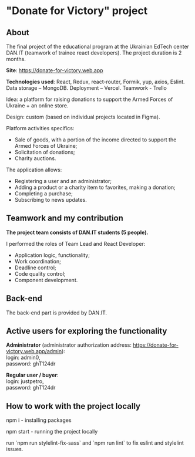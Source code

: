 <h1 aligne="center">"Donate for Victory" project</h1>

<h2>About</h2>

<p>The final project of the educational program at the Ukrainian EdTech center DAN.IT (teamwork of trainee react developers). The project duration is 2 months.</p>

<p><b>Site</b>: <a href="https://donate-for-victory.web.app" target="_blank">https://donate-for-victory.web.app</a></p>

<p><b>Technologies used</b>: React, Redux, react-router, Formik, yup, axios, Eslint. Data storage – MongoDB. Deployment – Vercel. Teamwork - Trello</p>

<p>Idea: a platform for raising donations to support the Armed Forces of Ukraine + an online store.</p>

<p>Design: custom (based on individual projects located in Figma).</p>

<p>Platform activities specifics:</p>
<ul>
<li>Sale of goods, with a portion of the income directed to support the Armed Forces of Ukraine;</li>
<li>Solicitation of donations;</li>
<li>Charity auctions.</li>
</ul>

<p>The application allows:</p>
<ul>
<li>Registering a user and an administrator;</li>
<li>Adding a product or a charity item to favorites, making a donation;</li>
<li>Completing a purchase;</li>
<li>Subscribing to news updates.</li>
</ul>

<h2>Teamwork and my contribution</h2>

<p><b>The project team consists of DAN.IT students (5 people).</b></p>
<p>I performed the roles of Team Lead and React Developer:</p>
<ul>
<li>Application logic, functionality;</li>
<li>Work coordination;</li>
<li>Deadline control;</li>
<li>Code quality control;</li>
<li>Component development.</li>
</ul>

<h2>Back-end</h2>

<p>The back-end part is provided by DAN.IT.</p>

<h2>Active users for exploring the functionality</h2>

<p><b>Administrator</b> (administrator authorization address: <a href="https://donate-for-victory.web.app/admin" target="_blank">https://donate-for-victory.web.app/admin</a>):<br>
login: admin0,<br>
password: ghT124dr</p>
<p><b>Regular user / buyer</b>:<br>
login: justpetro,<br>
password: ghT124dr</p>

<h2>How to work with the project locally</h2>

<p>npm i - installing packages</p>
<p>npm start - running the project locally</p>
<p>run `npm run stylelint-fix-sass` and `npm run lint` to fix eslint and stylelint issues.</p>
